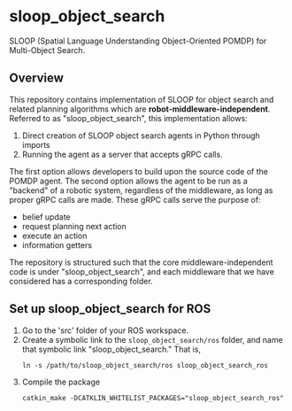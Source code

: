 # sloop_object_search

SLOOP (Spatial Language Understanding Object-Oriented POMDP)
for Multi-Object Search.


## Overview
This repository contains implementation of SLOOP for object search and related
planning algorithms which are **robot-middleware-independent**.  Referred to as
"sloop_object_search", this implementation allows:

1. Direct creation of SLOOP object search agents in Python through imports
2. Running the agent as a server that accepts gRPC calls.

The first option allows developers to build upon the source code of the POMDP agent.
The second option allows the agent to be run as a "backend" of a robotic system,
regardless of the middleware, as long as proper gRPC calls are made. These gRPC
calls serve the purpose of:

- belief update
- request planning next action
- execute an action
- information getters

The repository is structured such that the core middleware-independent code
is under "sloop_object_search", and each middleware that we have considered
has a corresponding folder.


## Set up sloop_object_search for ROS

1. Go to the 'src' folder of your ROS workspace.
2. Create a symbolic link to the `sloop_object_search/ros` folder, and name that
   symbolic link "sloop_object_search." That is,
   ```
   ln -s /path/to/sloop_object_search/ros sloop_object_search_ros
   ```
3. Compile the package
   ```
   catkin_make -DCATKLIN_WHITELIST_PACKAGES="sloop_object_search_ros"
   ```
